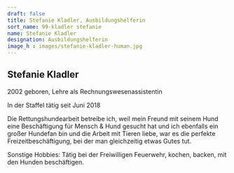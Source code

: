 ```yaml
---
draft: false
title: Stefanie Kladler, Ausbildungshelferin
sort_name: 99-kladler stefanie
name: Stefanie Kladler
designation: Ausbildungshelferin
image_h : images/stefanie-kladler-human.jpg
---
```

## Stefanie Kladler
2002 geboren, Lehre als Rechnungswesenassistentin

In der Staffel tätig seit Juni 2018

Die Rettungshundearbeit betreibe ich, weil mein Freund mit seinem Hund eine Beschäftigung für Mensch & Hund gesucht hat und ich ebenfalls ein großer Hundefan bin und die Arbeit mit Tieren liebe, war es die perfekte Freizeitbeschäftigung, bei der man gleichzeitig etwas Gutes tut.


Sonstige Hobbies: Tätig bei der Freiwilligen Feuerwehr, kochen, backen, mit den Hunden beschäftigen.

